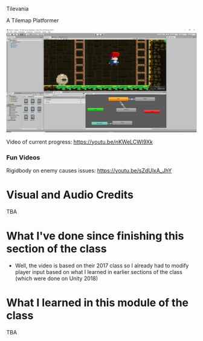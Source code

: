 Tilevania

A Tilemap Platformer

![Screenshot](https://github.com/djotaku/Tilevania/blob/master/Assets/Screenshot/Tilevania-Screenshot-4.png)


Video of current progress: https://youtu.be/nKWeLCWl9Xk

### Fun Videos

Rigidbody on enemy causes issues: https://youtu.be/sZdUlxA_JhY

# Visual and Audio Credits

TBA

# What I've done since finishing this section of the class

- Well, the video is based on their 2017 class so I already had to modify player input based on what I learned in earlier sections of the class (which were done on Unity 2018)

# What I learned in this module of the class

TBA
